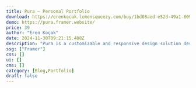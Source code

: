 ```yaml
---
title: Pura — Personal Portfolio
download: https://erenkocak.lemonsqueezy.com/buy/1bd08aed-e52d-49a1-809c-210a18902a09
demo: https://pura.framer.website/
price: 39
author: "Eren Koçak"
date: 2024-11-30T09:21:15.488Z
description: "Pura is a customizable and responsive design solution designed to showcase personal portfolios and life stories in an impactful way. It assists in creating a unique online presence by providing a professional appearance."
ssg: ["Framer"]
css: []
ui: []
cms: []
category: [Blog,Portfolio]
draft: false
---
```

